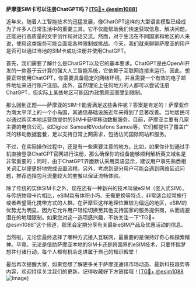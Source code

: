 **萨摩亚SIM卡可以注册ChatGPT吗？[[TG💪+ @esim1088](https://t.me/s/esim1088)]**

近年来，随着人工智能技术的迅猛发展，像ChatGPT这样的大型语言模型已经成为了许多人日常生活中的重要工具。它不仅能帮助我们快速获取信息、解决问题，还能进行高质量的文字创作和对话交流。然而，对于生活在不同国家和地区的人来说，使用这类服务可能会面临各种限制或挑战。今天，我们就来聊聊萨摩亚的用户是否可以通过当地的SIM卡成功注册并使用ChatGPT。

首先，我们需要了解什么是ChatGPT以及它的基本要求。ChatGPT是由OpenAI开发的一款基于云计算的强大人工智能系统，它依赖于互联网连接来运行。因此，想要正常使用ChatGPT，你需要具备稳定的网络环境，并且需要一个有效的电子邮件地址来进行账户注册。此外，虽然理论上任何地方的人都可以尝试注册ChatGPT，但实际上某些地区可能因为政策原因而受到限制。

那么回到正题——萨摩亚的SIM卡能否满足这些条件呢？答案是肯定的！萨摩亚作为南太平洋上的一个小岛国，其通信基础设施近年来得到了显著改善。当地居民可以通过购买本地运营商提供的SIM卡获得移动数据服务。目前，萨摩亚主要有几家主要的电信公司，如Digicel Samoa和Vodafone Samoa等，它们都提供了覆盖广泛的移动数据套餐，足以支持日常上网需求，包括访问国际网站和服务。

不过，在实际操作过程中，还是有一些需要注意的地方。比如，如果你计划通过手机直接登录ChatGPT官网进行注册，那么确保你的设备能够顺利解析英文域名是非常重要的；同时，由于ChatGPT界面默认采用英语显示，建议用户事先熟悉相关词汇以便更好地完成设置流程。另外，考虑到部分用户可能会遇到网络延迟问题，推荐选择包月流量较大的套餐以保证流畅体验。

除了传统的实体SIM卡之外，现在还有一种新兴的技术叫做eSIM（嵌入式SIM）。与传统物理卡片相比，eSIM具有体积小巧、无需更换等特点，非常适合经常旅行或者希望简化携带方式的人群。在萨摩亚这样地理位置较为偏远的地区，eSIM的优势尤为明显，因为它允许用户轻松切换至其他支持国家的服务提供商，从而规避潜在的地理限制。如果您对这一选项感兴趣，不妨关注一下“TG💪+ @esim1088”这个频道，那里会定期分享有关最新eSIM产品及优惠活动的信息。

当然啦，无论您最终选择了哪种方式接入互联网，最重要的是保持好奇心和探索精神。毕竟，无论是借助萨摩亚本地的SIM卡还是跨国界的eSIM技术，只要怀揣梦想并付诸行动，每个人都有机会走进属于自己的知识殿堂！

最后再次提醒大家，如果您想了解更多关于萨摩亚通讯市场动态、最新科技趋势等内容，欢迎持续关注我们的更新。记得收藏好下方链接哦！[[TG💪+ @esim1088](https://t.me/s/esim1088) ![Image](https://i.postimg.cc/4NQfJmqS/Snipaste-2025-05-13-00-14-12.png)]